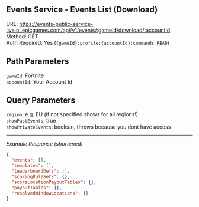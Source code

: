 ## Events Service - Events List (Download)

URL: https://events-public-service-live.ol.epicgames.com/api/v1/events/:gameId/download/:accountId \
Method: GET \
Auth Required: Yes (`{gameId}:profile:{accountId}:commands READ`)

## Path Parameters

`gameId`: Fortnite <br/>
`accountId`: Your Account Id

## Query Parameters

`region`: e.g. EU (if not specified shows for all regions!) <br/>
`showPastEvents`: true <br/>
`showPrivateEvents`: boolean, throws because you dont have access

---

_Example Response (shortened)_

```json
{
  "events": [],
  "templates": [],
  "leaderboardDefs": [],
  "scoringRuleSets": {},
  "scoreLocationPayoutTables": {},
  "payoutTables": {},
  "resolvedWindowLocations": {}
}
```
